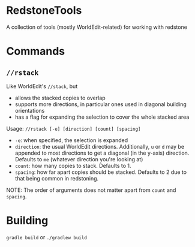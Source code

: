# RedstoneTools
A collection of tools (mostly WorldEdit-related) for working with redstone

# Commands
## `//rstack`
Like WorldEdit's `//stack`, but 
- allows the stacked copies to overlap
- supports more directions, in particular ones used in diagonal building orientations
- has a flag for expanding the selection to cover the whole stacked area
    
Usage: `//rstack [-e] [direction] [count] [spacing]`
- `-e`: when specified, the selection is expanded
- `direction`: the usual WorldEdit directions. Additionally, `u` or `d` may be appended to
most directions to get a diagonal (in the y-axis) direction. Defaults to `me`
(whatever direction you're looking at)
- `count`: how many copies to stack. Defaults to 1.
- `spacing`: how far apart copies should be stacked. Defaults to 2 due to that being
common in redstoning.

NOTE: The order of arguments does not matter apart from `count` and `spacing`.

# Building
`gradle build` or `./gradlew build`
